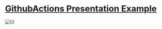 # [GithubActions Presentation Example](https://github.com/OlegZharkov/GithubActions-Presentation-Example/releases/download/latest/myAmazing.pdf)
![CI](https://github.com/OlegZharkov/GithubActions-Presentation-Example/workflows/CI/badge.svg)
